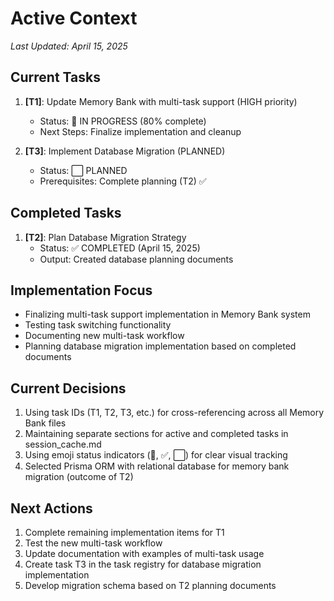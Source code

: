 # Active Context

*Last Updated: April 15, 2025*

## Current Tasks
1. **[T1]**: Update Memory Bank with multi-task support (HIGH priority)
   - Status: 🔄 IN PROGRESS (80% complete)
   - Next Steps: Finalize implementation and cleanup

2. **[T3]**: Implement Database Migration (PLANNED)
   - Status: ⬜ PLANNED
   - Prerequisites: Complete planning (T2) ✅

## Completed Tasks
1. **[T2]**: Plan Database Migration Strategy
   - Status: ✅ COMPLETED (April 15, 2025)
   - Output: Created database planning documents

## Implementation Focus
- Finalizing multi-task support implementation in Memory Bank system
- Testing task switching functionality
- Documenting new multi-task workflow
- Planning database migration implementation based on completed documents

## Current Decisions
1. Using task IDs (T1, T2, T3, etc.) for cross-referencing across all Memory Bank files
2. Maintaining separate sections for active and completed tasks in session_cache.md
3. Using emoji status indicators (🔄, ✅, ⬜) for clear visual tracking
4. Selected Prisma ORM with relational database for memory bank migration (outcome of T2)

## Next Actions
1. Complete remaining implementation items for T1
2. Test the new multi-task workflow
3. Update documentation with examples of multi-task usage
4. Create task T3 in the task registry for database migration implementation
5. Develop migration schema based on T2 planning documents
